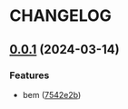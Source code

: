 # CHANGELOG

## [0.0.1](https://github.com/Innei/rc-modal/compare/7542e2b3db9264968771841f484dba480bb7a09a...v0.0.1) (2024-03-14)


### Features

* bem ([7542e2b](https://github.com/Innei/rc-modal/commit/7542e2b3db9264968771841f484dba480bb7a09a))



